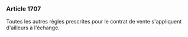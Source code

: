 ### Article 1707

Toutes les autres règles prescrites pour le contrat de vente s'appliquent d'ailleurs à l'échange.

